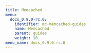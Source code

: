 ```yaml
---
title: Memcached
menu:
  docs_0.9.0-rc.0:
    identifier: mc-memcached-guides
    name: Memcached
    parent: guides
    weight: 10
menu_name: docs_0.9.0-rc.0
---
```


